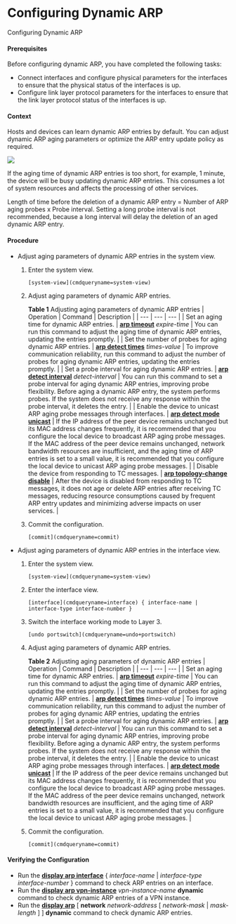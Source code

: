 Configuring Dynamic ARP
=======================

Configuring Dynamic ARP

#### Prerequisites

Before configuring dynamic ARP, you have completed the following tasks:

* Connect interfaces and configure physical parameters for the interfaces to ensure that the physical status of the interfaces is up.
* Configure link layer protocol parameters for the interfaces to ensure that the link layer protocol status of the interfaces is up.


#### Context

Hosts and devices can learn dynamic ARP entries by default. You can adjust dynamic ARP aging parameters or optimize the ARP entry update policy as required.

![](public_sys-resources/note_3.0-en-us.png) 

If the aging time of dynamic ARP entries is too short, for example, 1 minute, the device will be busy updating dynamic ARP entries. This consumes a lot of system resources and affects the processing of other services.

Length of time before the deletion of a dynamic ARP entry = Number of ARP aging probes x Probe interval. Setting a long probe interval is not recommended, because a long interval will delay the deletion of an aged dynamic ARP entry.



#### Procedure

* Adjust aging parameters of dynamic ARP entries in the system view.
  1. Enter the system view.
     
     
     ```
     [system-view](cmdqueryname=system-view)
     ```
  2. Adjust aging parameters of dynamic ARP entries.
     
     
     
     **Table 1** Adjusting aging parameters of dynamic ARP entries
     | Operation | Command | Description |
     | --- | --- | --- |
     | Set an aging time for dynamic ARP entries. | [**arp timeout**](cmdqueryname=arp+timeout) *expire-time* | You can run this command to adjust the aging time of dynamic ARP entries, updating the entries promptly. |
     | Set the number of probes for aging dynamic ARP entries. | [**arp detect times**](cmdqueryname=arp+detect+times) *times-value* | To improve communication reliability, run this command to adjust the number of probes for aging dynamic ARP entries, updating the entries promptly. |
     | Set a probe interval for aging dynamic ARP entries. | [**arp detect interval**](cmdqueryname=arp+detect+interval) *detect-interval* | You can run this command to set a probe interval for aging dynamic ARP entries, improving probe flexibility. Before aging a dynamic ARP entry, the system performs probes. If the system does not receive any response within the probe interval, it deletes the entry. |
     | Enable the device to unicast ARP aging probe messages through interfaces. | [**arp detect mode unicast**](cmdqueryname=arp+detect+mode+unicast) | If the IP address of the peer device remains unchanged but its MAC address changes frequently, it is recommended that you configure the local device to broadcast ARP aging probe messages. If the MAC address of the peer device remains unchanged, network bandwidth resources are insufficient, and the aging time of ARP entries is set to a small value, it is recommended that you configure the local device to unicast ARP aging probe messages. |
     | Disable the device from responding to TC messages. | [**arp topology-change disable**](cmdqueryname=arp+topology-change+disable) | After the device is disabled from responding to TC messages, it does not age or delete ARP entries after receiving TC messages, reducing resource consumptions caused by frequent ARP entry updates and minimizing adverse impacts on user services. |
  3. Commit the configuration.
     
     
     ```
     [commit](cmdqueryname=commit)
     ```
* Adjust aging parameters of dynamic ARP entries in the interface view.
  1. Enter the system view.
     
     
     ```
     [system-view](cmdqueryname=system-view)
     ```
  2. Enter the interface view.
     
     
     ```
     [interface](cmdqueryname=interface) { interface-name | interface-type interface-number }
     ```
  3. Switch the interface working mode to Layer 3.
     
     
     ```
     [undo portswitch](cmdqueryname=undo+portswitch)
     ```
  4. Adjust aging parameters of dynamic ARP entries.
     
     
     
     **Table 2** Adjusting aging parameters of dynamic ARP entries
     | Operation | Command | Description |
     | --- | --- | --- |
     | Set an aging time for dynamic ARP entries. | [**arp timeout**](cmdqueryname=arp+timeout) *expire-time* | You can run this command to adjust the aging time of dynamic ARP entries, updating the entries promptly. |
     | Set the number of probes for aging dynamic ARP entries. | [**arp detect times**](cmdqueryname=arp+detect+times) *times-value* | To improve communication reliability, run this command to adjust the number of probes for aging dynamic ARP entries, updating the entries promptly. |
     | Set a probe interval for aging dynamic ARP entries. | [**arp detect interval**](cmdqueryname=arp+detect+interval) *detect-interval* | You can run this command to set a probe interval for aging dynamic ARP entries, improving probe flexibility. Before aging a dynamic ARP entry, the system performs probes. If the system does not receive any response within the probe interval, it deletes the entry. |
     | Enable the device to unicast ARP aging probe messages through interfaces. | [**arp detect mode unicast**](cmdqueryname=arp+detect+mode+unicast) | If the IP address of the peer device remains unchanged but its MAC address changes frequently, it is recommended that you configure the local device to broadcast ARP aging probe messages. If the MAC address of the peer device remains unchanged, network bandwidth resources are insufficient, and the aging time of ARP entries is set to a small value, it is recommended that you configure the local device to unicast ARP aging probe messages. |
  5. Commit the configuration.
     
     
     ```
     [commit](cmdqueryname=commit)
     ```

#### Verifying the Configuration

* Run the [**display arp interface**](cmdqueryname=display+arp+interface) { *interface-name* | *interface-type interface-number* } command to check ARP entries on an interface.
* Run the [**display arp vpn-instance**](cmdqueryname=display+arp+vpn-instance) *vpn-instance-name* **dynamic** command to check dynamic ARP entries of a VPN instance.
* Run the [**display arp**](cmdqueryname=display+arp) [ **network** *network-address* [ *network-mask* | *mask-length* ] ] **dynamic** command to check dynamic ARP entries.